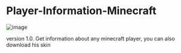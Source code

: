 # Player-Information-Minecraft
![image](https://user-images.githubusercontent.com/79378990/157073859-75e8c564-8250-42a9-8fba-4b0104c2d062.png)

version 1.0. Get information about any minecraft player, you can also download his skin
